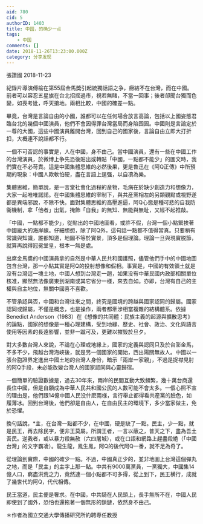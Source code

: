```yaml
---
aid: 780
cid: 5
authorID: 1403
title: 中国，的确少一点
tags:
    - 中国
comments: []
date: 2018-11-26T13:23:00.000Z
category: 分享发现
---
```


張讚國 2018-11-23

紀錄片導演傅榆在第55屆金馬獎引起統獨話語之争，癥結不在台灣，而在中國。前者可以容忍五星旗在台北招摇過市，視若無睹，不當一回事；後者卻聞台獨而色變，如喪考妣，呼天搶地。兩相比較，中國的確差一點。

畢竟，台灣是言論自由的小國，誰都可以在任何場合放言高論，包括以上國姿態君臨台北的幾個中國演員，他們不會因得罪台灣當局而身陷囹圄。中國則是言論定於一尊的大國，這些中國演員離開台灣，回到自己的國家後，言論自由立即大打折扣，大概連不說話都不行。

一個不可否認的事實是，人在中國，身不由己。當中國演員，還有一些在中國工作的台灣演員，於微博上争先恐後貼出或轉貼「中國，一點都不能少」的圖文時，我們實在不必苛責。這是中國集體思維的必然後果，更是魯迅在《阿Q正傳》中所預期的現象：中國人欺軟怕硬，盡在言語上逞强，以自凟為樂。

集體思維，簡單說，是一言堂社會化過程的産物，毛病在於缺少創造力和想像力，大家一起唯唯諾諾。在中國集體思維的宰制下，與共産黨相左的另類觀點或視野遂都是異端邪說，不除不快。面對集體思維的高壓進逼，阿Q心態是種可悲的自我防衞機制，拿「他者」出氣，掩飾「自我」的無知、無能與無耻，又經不起推敲。

「中國，一點都不能少」，從貼出的中國地圖看，或許不假，台灣一個小點緊挨著中國龐大的海岸線。仔細想想，除了阿Q外，這句話一點都不值得當真。只要稍有常識與知識，誰都知道，地圖不等於實景，頂多是個理論。理論一旦與現實脱節，就算再說得冠冕堂皇，根本一無是處。

出席金馬奬的中國演員拿的自然是中華人民共和國護照，儘管他們手中的中國地圖包含台灣，那一小點其實是阿Q的投射想像和假相。事實是，中國的有效領土就是没有台灣這一塊土地，中國人想到台灣走一趟，如果没有中華民國内政部相關單位核准，顯然無法像廣東到湖南或其它省分一様，來去自如。亦即，台灣有自己的主權與自主地位，無關中國喜不喜歡。

不管承認與否，中國和台灣往來之間，終究是國境的跨越與國家認同的歸屬。國家認同或歸屬，不僅是概念，也是操作，兩者都牽涉相當複雜的結構體系。依據Benedict Anderson（1983）在《想像的共同體：民族主義的起源與擴散思考》的論點，國家的想像是一種心理建構，受到地緣、歷史、社會、政治、文化與語言使用等因素的長遠影響，並非一蹴可及，更難以摧毁於旦夕。

對大多數台灣人來說，不論在心理或地緣上，國家的定義與認同只及於台澎金馬，不多不少，飛越台灣海峽後，就是另一個國家的開始，西出陽關無故人。中國以一張台胞證界定進出中國土地的台灣人身份，暗示「兩岸一家親」，不過是捉襟見肘的阿Q手段，未必能改變台灣人的國家認同與心靈歸宿。

一個簡單的驗證數據是，過去30年來，兩岸的民間互動大致頻繁，幾十萬台商還長住中國，但是自願成為中華人民共和國公民的人數可能不會太多。一個心照不宣的理由是，他們跟14億中國人民没什麽兩様，言行舉止都得看共産黨的臉色，如履薄冰。回到台灣後，他們卻是自由人，在自由民主的環境下，多少當家做主，免於恐懼。

換句話說，\*主，在台灣一點都不少，在中國，硬是缺了一點。民主，少一點，就是民王，再去除民字，便非王莫屬。所謂王者，一言以蔽之，普天之下，盡為吾土吾民。逆我者，或以暴力殺無赦（六四屠城），或在口語和網路上趕盡殺絶（「中國台灣」的文字霸凌）。龍生龍，鳯生鳯，阿Q的後代阿Q一番，就不足為奇了。

從理論到實際，中國的確少一點。不過，中國真正少的，並非地圖上台灣這個彈丸之地，而是「民主」的主字上那一點。中共有9000萬黨員，一黨獨大，中國集14億人口，窮盡洪荒之力，竟然連一個小點都不可多得，從上到下，民王横行，成就了幾世代的阿Q，代代相傳。

民王當道，民主便是奢求。在中國，中共騎在人民頭上，長手無所不在，中國人民即使到了國外，恐怕也還拖著一個無形的鎖鏈，依然身不由己。

＊作者為國立交通大學傳播研究所約聘専任教授
